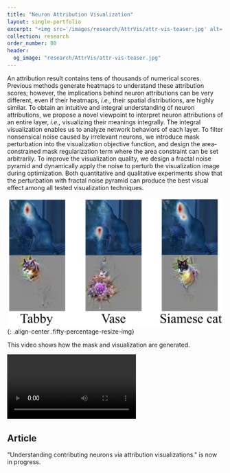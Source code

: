 ```yaml
---
title: "Neuron Attribution Visualization"
layout: single-portfolio
excerpt: "<img src='/images/research/AttrVis/attr-vis-teaser.jpg' alt=''>"
collection: research
order_number: 80
header: 
  og_image: "research/AttrVis/attr-vis-teaser.jpg"
---
```


An attribution result contains tens of thousands of numerical scores. Previous methods generate heatmaps to understand these attribution scores; however, the implications behind neuron attributions can be very different, even if their heatmaps, *i.e.,* their spatial distributions, are highly similar. To obtain an intuitive and integral understanding of neuron attributions, we propose a novel viewpoint to interpret neuron attributions of an entire layer, *i.e.,* visualizing their meanings integrally. The integral visualization enables us to analyze network behaviors of each layer. To filter nonsensical noise caused by irrelevant neurons, we introduce mask perturbation into the visualization objective function, and design the area-constrained mask regularization term where the area constraint can be set arbitrarily. To improve the visualization quality, we design a fractal noise pyramid and dynamically apply the noise to perturb the visualization image during optimization. Both quantitative and qualitative experiments show that the perturbation with fractal noise pyramid can produce the best visual effect among all tested visualization techniques.

![](/images/research/AttrVis/attr-vis-teaser.jpg){: .align-center .fifty-percentage-resize-img}

This video shows how the mask and visualization are generated.

<video width="300" class="align-center" controls>
    <source src="/images/research/AttrVis/vis-gen-horizontal.mp4" type="video/mp4">
</video>

## Article

"Understanding contributing neurons via attribution visualizations." is now in progress.
